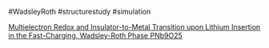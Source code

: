 #WadsleyRoth
#structurestudy
#simulation


[Multielectron Redox and Insulator-to-Metal Transition upon Lithium Insertion in the Fast-Charging, Wadsley-Roth Phase PNb9O25](https://pubs.acs.org/doi/abs/10.1021/acs.chemmater.0c00560)